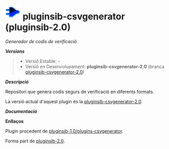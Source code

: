 # ![Logo](https://github.com/GovernIB/maven/raw/binaris/pluginsib/projectinfo_Attachments/icon.jpg) pluginsib-csvgenerator  (pluginsib-2.0)
*Generador de codis de verificació*

***Versions***

> - Versió Estable: -
> - Versió en Desenvolupament: __pluginsib-csvgenerator-2.0__ (branca [pluginsib-csvgenerator-2.0](../../tree/pluginsib-csvgenerator-2.0))

***Descripció***

Repositori que genera codis segurs de verificació en diferents formats.

La versió actual d'aquest plugin és la [pluginsib-csvgenerator-2.0](https://github.com/GovernIB/pluginsib-csvgenerator/tree/pluginsib-csvgenerator-2.0).

***Documentació***

**Enllaços**

Plugin procedent de [pluginsib-1.0/plugins-csvgenerator](https://github.com/GovernIB/pluginsib/tree/pluginsib-1.0/plugins-csvgenerator).  

Forma part de [pluginsib-2.0](https://github.com/GovernIB/pluginsib/tree/pluginsib-2.0).

